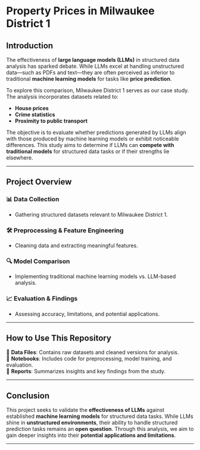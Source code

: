 # Property Prices in Milwaukee District 1

## Introduction  
The effectiveness of **large language models (LLMs)** in structured data analysis has sparked debate. While LLMs excel at handling unstructured data—such as PDFs and text—they are often perceived as inferior to traditional **machine learning models** for tasks like **price prediction**.

To explore this comparison, Milwaukee District 1 serves as our case study. The analysis incorporates datasets related to:  
- **House prices**  
- **Crime statistics**  
- **Proximity to public transport**  

The objective is to evaluate whether predictions generated by LLMs align with those produced by machine learning models or exhibit noticeable differences. This study aims to determine if LLMs can **compete with traditional models** for structured data tasks or if their strengths lie elsewhere.  

---

## Project Overview  
### 📊 Data Collection  
- Gathering structured datasets relevant to Milwaukee District 1.  

### 🛠 Preprocessing & Feature Engineering  
- Cleaning data and extracting meaningful features.  

### 🔍 Model Comparison  
- Implementing traditional machine learning models vs. LLM-based analysis.  

### 📈 Evaluation & Findings  
- Assessing accuracy, limitations, and potential applications.  

---

## How to Use This Repository  
📁 **Data Files**: Contains raw datasets and cleaned versions for analysis.  
📓 **Notebooks**: Includes code for preprocessing, model training, and evaluation.  
📜 **Reports**: Summarizes insights and key findings from the study.  

---

## Conclusion  
This project seeks to validate the **effectiveness of LLMs** against established **machine learning models** for structured data tasks. While LLMs shine in **unstructured environments**, their ability to handle structured prediction tasks remains an **open question**. Through this analysis, we aim to gain deeper insights into their **potential applications and limitations**.  

---


